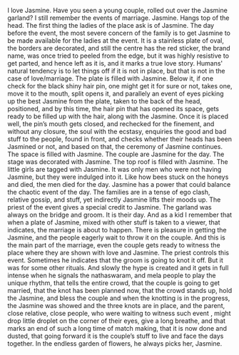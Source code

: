 I love Jasmine. Have you seen a young couple, rolled out over the  Jasmine garland? I still remember the events of marriage. Jasmine. Hangs top of the head. The first thing the ladies of the place ask is of Jasmine. The day before the event, the most severe concern of the family is to get Jasmine to be made available for the ladies at the event. It is a stainless plate of oval, the borders are decorated, and still the centre has the red sticker, the brand name, was once tried to peeled from the edge, but it was highly resistive to get parted, and hence left as it is, and it marks a true love story. Humans' natural tendency is to let things off if it is not in place, but that is not in the case of love/marriage. The plate is filled with Jasmine. Below it, if one check for the black shiny hair pin, one might get it for sure or not, takes one, move it to the mouth, split opens it, and parallely an event of eyes picking up the best Jasmine from the plate,  taken to the back of the head, positioned, and by this time, the hair pin that has opened its space, gets ready to be filled up with the hair, along with the Jasmine. Once it is placed well, the pin’s mouth gets closed, and rechecked for the finement, and without any closure, the soul with the ecstasy, enquiries the good and bad stuff to the people, found in front, and checks whether their heads has been Jasmined or not, and based on that, the ceremony of Jasmine continues. The space is filled with Jasmine. The couple are Jasmine for the day. The stage was decorated with Jasmine. The top roof is filled with Jasmine. The little girls are tagged with Jasmine. It was only men who were not having Jasmine, but they were indulged  into it. Like how bees stuck on the honeys and died, the men died for the day. Jasmine has a power that could balance the chaotic event of the day. The families are in a tense of ego clash, relative gossip, and stuff, yet indirectly Jasmine lifts their moods up. The priest of the event gives a special credit to Jasmine. The garland was always on the bridge and groom. It is their day. And as a kid I remember that when a plate of Jasmine, mixed with other stuff is taken to a viewer, that indicates, the marriage is about to happen. There is pleasure in getting the Jasmine, and the people eagerly wait to throw it on the couple. And this is the main part of the marriage, even the couple  gets ready to witness the place where they are shown with love and Jasmine. The priest controls this event. Sometimes he indicates that the groom is going to knot it off. But it was for some other rituals. And slowly the hype is created and it gets in full intense when he signals the nathaswaram, and mela people to play the unique rhythm, that tells the entire crowd, that the couple is going to get married, that the knot has been planned now, that the crowd stands up, hold the Jasmine, and bless the couple and when the knotting is in the progress, the Jasmine was  showed and the three knots are in place, and the parent, close relative, close people, who were waiting to witness such event , might drop little droplet on the corner of their eyes, give a long breathe, and that marks an end of such a long time of match making, that it is now done and dusted, that going forward it is the couple’s stuff to live and face the days together. In the endless garden of flowers, he always picks her, Jasmine. 

